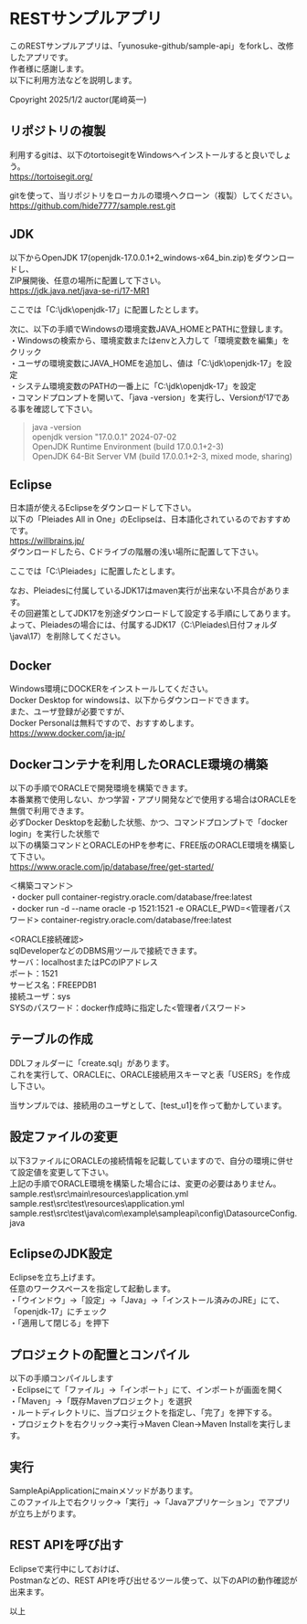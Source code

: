 <link href=".\style.css" rel="stylesheet"></link>

# RESTサンプルアプリ

このRESTサンプルアプリは、「yunosuke-github/sample-api」をforkし、改修したアプリです。<BR>
作者様に感謝します。<BR>
以下に利用方法などを説明します。<BR>

Cpoyright 2025/1/2 auctor(尾﨑英一)

## リポジトリの複製
利用するgitは、以下のtortoisegitをWindowsへインストールすると良いでしょう。<BR>
https://tortoisegit.org/<BR>

gitを使って、当リポジトリをローカルの環境へクローン（複製）してください。<BR>
https://github.com/hide7777/sample.rest.git<BR>


## JDK
以下からOpenJDK 17(openjdk-17.0.0.1+2_windows-x64_bin.zip)をダウンロードし、<BR>
ZIP展開後、任意の場所に配置して下さい。<BR>
https://jdk.java.net/java-se-ri/17-MR1

ここでは「C:\jdk\openjdk-17」に配置したとします。

次に、以下の手順でWindowsの環境変数JAVA_HOMEとPATHに登録します。<BR>
・Windowsの検索から、環境変数またはenvと入力して「環境変数を編集」をクリック<BR>
・ユーザの環境変数にJAVA_HOMEを追加し、値は「C:\jdk\openjdk-17」を設定<BR>
・システム環境変数のPATHの一番上に「C:\jdk\openjdk-17」を設定<BR>
・コマンドプロンプトを開いて、「java -version」を実行し、Versionが17である事を確認して下さい。
>java -version<BR>
>openjdk version "17.0.0.1" 2024-07-02<BR>
>OpenJDK Runtime Environment (build 17.0.0.1+2-3)<BR>
>OpenJDK 64-Bit Server VM (build 17.0.0.1+2-3, mixed mode, sharing)<BR>


## Eclipse 
日本語が使えるEclipseをダウンロードして下さい。<BR>
以下の「Pleiades All in One」のEclipseは、日本語化されているのでおすすめです。<BR>
https://willbrains.jp/<BR>
ダウンロードしたら、Cドライブの階層の浅い場所に配置して下さい。<BR>

ここでは「C:\Pleiades」に配置したとします。<BR>

なお、Pleiadesに付属しているJDK17はmaven実行が出来ない不具合があります。<BR>
その回避策としてJDK17を別途ダウンロードして設定する手順にしてあります。<BR>
よって、Pleiadesの場合には、付属するJDK17（C:\Pleiades\日付フォルダ\java\17）を削除してください。<BR>


## Docker
Windows環境にDOCKERをインストールしてください。<BR>
Docker Desktop for windowsは、以下からダウンロードできます。<BR>
また、ユーザ登録が必要ですが、<BR>
Docker Personalは無料ですので、おすすめします。<BR>
https://www.docker.com/ja-jp/<BR>


## Dockerコンテナを利用したORACLE環境の構築
以下の手順でORACLEで開発環境を構築できます。<BR>
本番業務で使用しない、かつ学習・アプリ開発などで使用する場合はORACLEを無償で利用できます。<BR>
必ずDocker Desktopを起動した状態、かつ、コマンドプロンプトで「docker login」を実行した状態で<BR>
以下の構築コマンドとORACLEのHPを参考に、FREE版のORACLE環境を構築して下さい。<BR>
https://www.oracle.com/jp/database/free/get-started/<BR>

＜構築コマンド＞<BR>
・docker pull container-registry.oracle.com/database/free:latest<BR>
・docker run -d --name oracle -p 1521:1521 -e ORACLE_PWD=<管理者パスワード> container-registry.oracle.com/database/free:latest<BR>

<ORACLE接続確認><BR>
sqlDeveloperなどのDBMS用ツールで接続できます。<BR>
サーバ：localhostまたはPCのIPアドレス<BR>
ポート：1521<BR>
サービス名：FREEPDB1<BR>
接続ユーザ：sys<BR>
SYSのパスワード：docker作成時に指定した<管理者パスワード><BR>


## テーブルの作成
DDLフォルダーに「create.sql」があります。<BR>
これを実行して、ORACLEに、ORACLE接続用スキーマと表「USERS」を作成し下さい。<BR>

当サンプルでは、接続用のユーザとして、[test_u1]を作って動かしています。<BR>


## 設定ファイルの変更
以下3ファイルにORACLEの接続情報を記載していますので、自分の環境に併せて設定値を変更して下さい。<BR>
上記の手順でORACLE環境を構築した場合には、変更の必要はありません。<BR>
sample.rest\src\main\resources\application.yml<BR>
sample.rest\src\test\resources\application.yml<BR>
sample.rest\src\test\java\com\example\sampleapi\config\DatasourceConfig.java


## EclipseのJDK設定
Eclipseを立ち上げます。<BR>
任意のワークスペースを指定して起動します。<BR>
・「ウインドウ」→「設定」→「Java」→「インストール済みのJRE」にて、「openjdk-17」にチェック<BR>
・「適用して閉じる」を押下<BR>


## プロジェクトの配置とコンパイル
以下の手順コンパイルします<BR>
・Eclipseにて「ファイル」→「インポート」にて、インポートが画面を開く<BR>
・「Maven」→「既存Mavenプロジェクト」を選択<BR>
・ルートディレクトリに、当プロジェクトを指定し、「完了」を押下する。<BR>
・プロジェクトを右クリック→実行→Maven Clean→Maven Installを実行します。<BR>

## 実行
SampleApiApplicationにmainメソッドがあります。<BR>
このファイル上で右クリック→「実行」→「Javaアプリケーション」でアプリが立ち上がります。<BR>

## REST APIを呼び出す
Eclipseで実行中にしておけば、<BR>
Postmanなどの、REST APIを呼び出せるツール使って、以下のAPIの動作確認が出来ます。<BR>

以上




